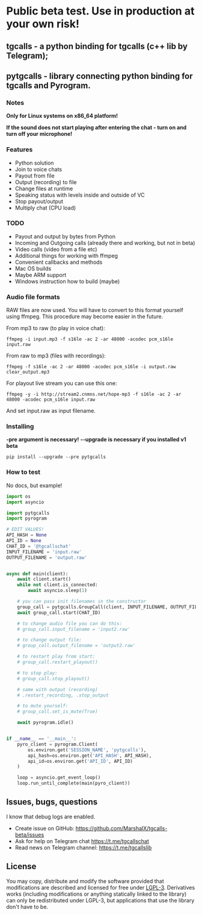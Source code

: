# Public beta test. Use in production at your own risk!
## tgcalls - a python binding for tgcalls (c++ lib by Telegram);
## pytgcalls - library connecting python binding for tgcalls and Pyrogram.

### Notes

**Only for Linux systems on x86_64 platform!**

**If the sound does not start playing after entering the chat - turn on and 
turn off your microphone!**

### Features

- Python solution
- Join to voice chats
- Payout from file
- Output (recording) to file
- Change files at runtime
- Speaking status with levels inside and outside of VC
- Stop payout/output
- Multiply chat (CPU load)

### TODO

- Payout and output by bytes from Python
- Incoming and Outgoing calls (already there and working, but not in beta)
- Video calls (video from a file etc)
- Additional things for working with ffmpeg
- Convenient callbacks and methods
- Mac OS builds
- Maybe ARM support
- Windows instruction how to build (maybe)

### Audio file formats

RAW files are now used. You will have to convert to this format yourself 
using ffmpeg. This procedure may become easier in the future.

From mp3 to raw (to play in voice chat):
```
ffmpeg -i input.mp3 -f s16le -ac 2 -ar 48000 -acodec pcm_s16le input.raw
```

From raw to mp3 (files with recordings):
```
ffmpeg -f s16le -ac 2 -ar 48000 -acodec pcm_s16le -i output.raw clear_output.mp3
```

For playout live stream you can use this one:
```
ffmpeg -y -i http://stream2.cnmns.net/hope-mp3 -f s16le -ac 2 -ar 48000 -acodec pcm_s16le input.raw
```
And set input.raw as input filename.

### Installing

**-pre argument is necessary!** 
**--upgrade is necessary if you installed v1 beta** 

```
pip install --upgrade --pre pytgcalls
```

### How to test

No docs, but example!

```python
import os
import asyncio

import pytgcalls
import pyrogram

# EDIT VALUES!
API_HASH = None
API_ID = None
CHAT_ID = '@tgcallschat'
INPUT_FILENAME = 'input.raw'
OUTPUT_FILENAME = 'output.raw'


async def main(client):
    await client.start()
    while not client.is_connected:
        await asyncio.sleep(1)

    # you can pass init filenames in the constructor
    group_call = pytgcalls.GroupCall(client, INPUT_FILENAME, OUTPUT_FILENAME)
    await group_call.start(CHAT_ID)

    # to change audio file you can do this:
    # group_call.input_filename = 'input2.raw'

    # to change output file:
    # group_call.output_filename = 'output2.raw'

    # to restart play from start:
    # group_call.restart_playout()

    # to stop play:
    # group_call.stop_playout()

    # same with output (recording)
    # .restart_recording, .stop_output

    # to mute yourself:
    # group_call.set_is_mute(True)

    await pyrogram.idle()


if __name__ == '__main__':
    pyro_client = pyrogram.Client(
        os.environ.get('SESSION_NAME', 'pytgcalls'),
        api_hash=os.environ.get('API_HASH', API_HASH),
        api_id=os.environ.get('API_ID', API_ID)
    )

    loop = asyncio.get_event_loop()
    loop.run_until_complete(main(pyro_client))

```

## Issues, bugs, questions

I know that debug logs are enabled.

- Create issue on GitHub: https://github.com/MarshalX/tgcalls-beta/issues
- Ask for help on Telegram chat https://t.me/tgcallschat
- Read news on Telegram channel: https://t.me/tgcallslib

## License

You may copy, distribute and modify the software provided that modifications 
are described and licensed for free under [LGPL-3](https://www.gnu.org/licenses/lgpl-3.0.html). 
Derivatives works (including modifications or anything statically 
linked to the library) can only be redistributed under LGPL-3, but 
applications that use the library don't have to be.
